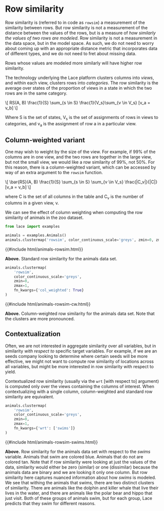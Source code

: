 # Row similarity

Row similarity is (referred to in code as `rowsim`) a measurement of the similarity between rows. But row similarity is not a measurement of the distance between the values of the rows, but is a measure of *how similarly the values of two rows are modeled*. Row similarity is not a measurement in the data space, but in the model space. As such, we do not need to worry about coming up with an appropriate distance metric that incorporates data of different types, and we do not need to fret about missing data. 

Rows whose values are modeled more similarly will have higher row similarity.

The technology underlying the Lace platform clusters columns into *views*, and within each view, clusters rows into *categories*. The row similarity is the average over states of the proportion of views in a state in which the two rows are in the same category. 

\\[
RS(A, B) \frac{1}{S} \sum_{s \in S} \frac{1}{V_s}\sum_{v \in V_s} [v_a = v_b] 
\\]

Where S is the set of states, V<sub>s</sub> is the set of assignments of rows in views to categories, and v<sub>a</sub> is the assignment of row a in a particular view.

## Column-weighted variant

One may wish to weight by the size of the view. For example, if 99% of the columns are in one view, and the two rows are together in the large view, but not the small view, we would like a row similarity of 99%, not 50%. For this reason, there is a column-weighted variant, which can be accessed by way of an extra argument to the `rowsim` function.

\\[
\bar{RS}(A, B) \frac{1}{S} \sum_{s \in S} \sum_{v \in V_s} \frac{|C_v|}{|C|} [v_a = v_b] 
\\]

where C is the set of all columns in the table and C<sub>v</sub> is the number of columns in a given view, v.

We can see the effect of column weighting when computing the row similarity of animals in the zoo dataset.

```python
from lace import examples

animals = examples.Animals()
animals.clustermap('rowsim', color_continuous_scale='greys', zmin=0, zmax=1)
```

{{#include html/animals-rowsim.html}}

**Above.** Standard row similarity for the animals data set.

```python
animals.clustermap(
    'rowsim',
    color_continuous_scale='greys',
    zmin=0,
    zmax=1,
    fn_kwargs={'col_weighted': True}
)
```

{{#include html/animals-rowsim-cw.html}}

**Above.** Column-weighted row similarity for the animals data set. Note that the clusters are more pronounced.


## Contextualization

Often, we are not interested in aggregate similarity over all variables, but in similarity *with respect to* specific target variables. For example, if we are an seeds company looking to determine where certain seeds will be more effective, we might not want to compute row similarity of locations across all variables, but might be more interested in row similarity with respect to yield.

Contextualized row similarity (usually via the `wrt` [with respect to] argument) is computed only over the views containing the columns of interest. When contextualizing with a single column, column-weighted and standard row similarity are equivalent.

```python
animals.clustermap(
    'rowsim',
    color_continuous_scale='greys',
    zmin=0,
    zmax=1,
    fn_kwargs={'wrt': ['swims']}
)
```

{{#include html/animals-rowsim-swims.html}}

**Above.** Row similarity for the animals data set with respect to the *swims* variable. Animals that swim are colored blue. Animals that do not are colored tan. Note that if row similarity were looking at just the values of the data, similarity would either be zero (similar) or one (dissimilar) because the animals data are binary and we are looking it only one column. But row similarity here captures nuanced information about how *swims* is modeled. We see that withing the animals that swims, there are two distinct clusters of similarity. There are animals like the dolphin and killer whale that live their lives in the water, and there are animals like the polar bear and hippo that just visit. Both of these groups of animals swim, but for each group, Lace predicts that they swim for different reasons.


